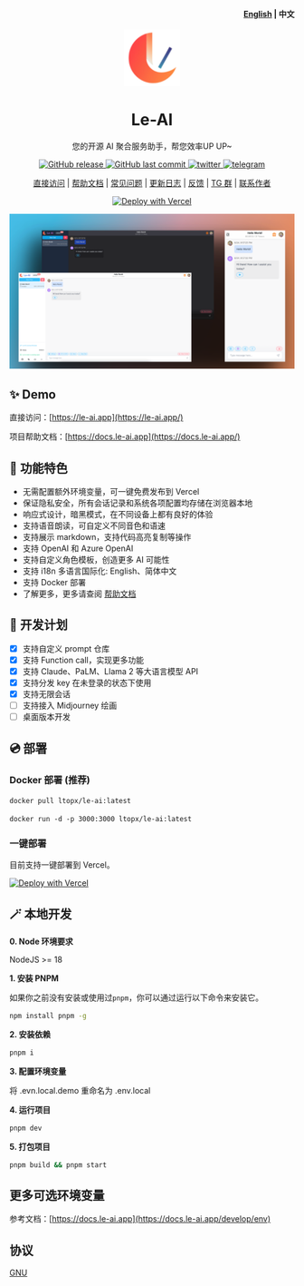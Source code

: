 <h4 align="right"><strong><a href="https://github.com/LTopx/Le-AI/blob/main/README.md">English</a></strong> | 中文</h4>

<p align="center">
    <a href="https://le-ai.app" target="_blank" rel="noopener noreferrer">
        <img width="100" src="./public/favicon-96x96.png" alt="Le-AI" />
    </a>
</p>

<h1 align="center">Le-AI</h1>

<p align="center">您的开源 AI 聚合服务助手，帮您效率UP UP~</p>

<p align="center">
<a href="https://github.com/LTopx/Le-AI/releases">
  <img alt="GitHub release" src="https://img.shields.io/github/release/LTopx/Le-AI.svg?style=flat-square&include_prereleases" />
</a>
<a href="https://github.com/LTopx/Le-AI/commits">
  <img alt="GitHub last commit" src="https://img.shields.io/github/last-commit/LTopx/Le-AI.svg?style=flat-square" />
</a>
<a href="https://twitter.com/peekbomb" target="_blank">
  <img alt="twitter" src="https://img.shields.io/badge/follow-Ethan Liu-red?style=flat-square&logo=Twitter">
</a>
<a href="https://t.me/+7fLJJoGV_bJhYTk1" target="_blank">
  <img alt="telegram" src="https://img.shields.io/badge/chat-telegram-blueviolet?style=flat-square&logo=Telegram">
</a>

<div align="center">

[直接访问](https://le-ai.app/) | [帮助文档](https://docs.le-ai.app/) | [常见问题](https://docs.le-ai.app/faq) | [更新日志](https://docs.le-ai.app/change-log) | [反馈](https://github.com/LTopx/Le-AI/issues) | [TG 群](https://t.me/+7fLJJoGV_bJhYTk1) | [联系作者](https://goethan.cc/)

</div>

<div align="center">

[![Deploy with Vercel](https://vercel.com/button)](https://vercel.com/new/clone?repository-url=https://github.com/LTopx/Le-AI)

</div>

![cover](./public/screenshots/screenshot.png)

## ✨ Demo

直接访问：[https://le-ai.app](https://le-ai.app/)

项目帮助文档：[https://docs.le-ai.app](https://docs.le-ai.app/)

## 🎯 功能特色

- 无需配置额外环境变量，可一键免费发布到 Vercel
- 保证隐私安全，所有会话记录和系统各项配置均存储在浏览器本地
- 响应式设计，暗黑模式，在不同设备上都有良好的体验
- 支持语音朗读，可自定义不同音色和语速
- 支持展示 markdown，支持代码高亮复制等操作
- 支持 OpenAI 和 Azure OpenAI
- 支持自定义角色模板，创造更多 AI 可能性
- 支持 i18n 多语言国际化: English、简体中文
- 支持 Docker 部署
- 了解更多，更多请查阅 [帮助文档](https://docs.le-ai.app/)

## 📍 开发计划

- [x] 支持自定义 prompt 仓库
- [x] 支持 Function call，实现更多功能
- [x] 支持 Claude、PaLM、Llama 2 等大语言模型 API
- [x] 支持分发 key 在未登录的状态下使用
- [x] 支持无限会话
- [ ] 支持接入 Midjourney 绘画
- [ ] 桌面版本开发

## 💿 部署

### Docker 部署 (推荐)

```
docker pull ltopx/le-ai:latest

docker run -d -p 3000:3000 ltopx/le-ai:latest
```

### 一键部署

目前支持一键部署到 Vercel。

[![Deploy with Vercel](https://vercel.com/button)](https://vercel.com/new/clone?repository-url=https://github.com/LTopx/Le-AI)

## 🪄 本地开发

**0. Node 环境要求**

NodeJS >= 18

**1. 安装 PNPM**

如果你之前没有安装或使用过`pnpm`，你可以通过运行以下命令来安装它。

```bash
npm install pnpm -g
```

**2. 安装依赖**

```bash
pnpm i
```

**3. 配置环境变量**

将 .evn.local.demo 重命名为 .env.local

**4. 运行项目**

```bash
pnpm dev
```

**5. 打包项目**

```bash
pnpm build && pnpm start
```

## 更多可选环境变量

参考文档：[https://docs.le-ai.app](https://docs.le-ai.app/develop/env)

## 协议

[GNU](https://github.com/LTopx/Le-AI/blob/main/LICENSE)
